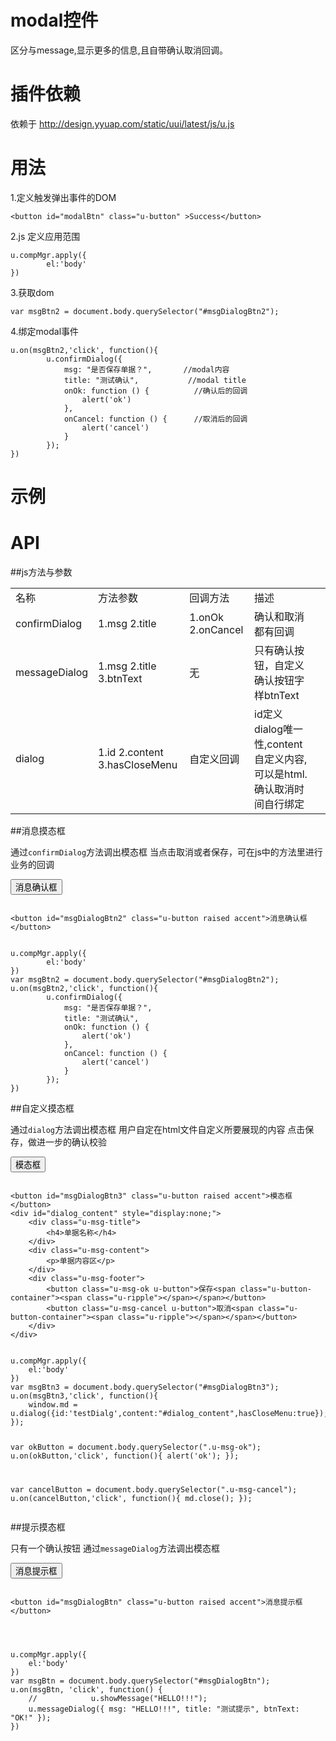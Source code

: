 # modal控件

区分与message,显示更多的信息,且自带确认取消回调。

# 插件依赖

依赖于 http://design.yyuap.com/static/uui/latest/js/u.js

# 用法

1.定义触发弹出事件的DOM

```
<button id="modalBtn" class="u-button" >Success</button>

```

2.js 定义应用范围

```
u.compMgr.apply({
        el:'body'
})

```

3.获取dom

```
var msgBtn2 = document.body.querySelector("#msgDialogBtn2");

```


4.绑定modal事件

```
u.on(msgBtn2,'click', function(){
        u.confirmDialog({
            msg: "是否保存单据？",       //modal内容
            title: "测试确认",           //modal title
            onOk: function () {          //确认后的回调
                alert('ok')
            },
            onCancel: function () {		 //取消后的回调
                alert('cancel')
            }
        });
})

```

# 示例




# API

##js方法与参数
<table>
  <tbody>
  	  <tr>
	    <td>名称</td>
	    <td>方法参数</td>
	    <td>回调方法</td>
	    <td>描述</td>
	    <td></td>
	  </tr>
	  <tr>
	    <td>confirmDialog</td>
	    <td>1.msg  2.title</td>
	    <td>1.onOk 2.onCancel</td>
	    <td>确认和取消都有回调</td>
	    <td></td>
	  </tr>
	    <td>messageDialog</td>
	    <td>1.msg  2.title  3.btnText</td>
	    <td>无</td>
	    <td>只有确认按钮，自定义确认按钮字样btnText</td>
	    <td></td>
	  </tr>
	  <tr>
	    <td>dialog</td>
	    <td>1.id  2.content  3.hasCloseMenu </td>
	    <td>自定义回调</td>
	    <td>id定义dialog唯一性,content自定义内容,可以是html.确认取消时间自行绑定</td>
	    <td></td>
	  </tr>
	</tbody>
</table>




##消息摸态框

通过`confirmDialog`方法调出模态框
当点击取消或者保存，可在js中的方法里进行业务的回调 

<div class="example-content"><button id="msgDialogBtn2" class="u-button raised accent">消息确认框</button></div>



<script>
u.compMgr.apply({
        el:'body'
})
var msgBtn2 = document.body.querySelector("#msgDialogBtn2");
u.on(msgBtn2,'click', function(){
        u.confirmDialog({
            msg: "是否保存单据？",
            title: "测试确认",
            onOk: function () {
                alert('ok')
            },
            onCancel: function () {
                alert('cancel')
            }
        });
})
</script>

<div class="examples-code"><pre><code>
&lt;button id="msgDialogBtn2" class="u-button raised accent">消息确认框&lt;/button></code></pre>
</div>


<div class="examples-code"><pre><code>
u.compMgr.apply({
        el:'body'
})
var msgBtn2 = document.body.querySelector("#msgDialogBtn2");
u.on(msgBtn2,'click', function(){
        u.confirmDialog({
            msg: "是否保存单据？",
            title: "测试确认",
            onOk: function () {
                alert('ok')
            },
            onCancel: function () {
                alert('cancel')
            }
        });
})</code></pre>
</div>



##自定义摸态框

通过`dialog`方法调出模态框
用户自定在html文件自定义所要展现的内容
点击保存，做进一步的确认校验

<div class="example-content"><button id="msgDialogBtn3" class="u-button raised accent">模态框</button>
<div id="dialog_content" style="display:none;">
	<div class="u-msg-title">
		<h4>单据名称</h4>
	</div>
	<div class="u-msg-content">
		<p>单据内容区</p>
	</div>
	<div class="u-msg-footer">
		<button class="u-msg-ok u-button">保存<span class="u-button-container"><span class="u-ripple"></span></span></button>
		<button class="u-msg-cancel u-button">取消<span class="u-button-container"><span class="u-ripple"></span></span></button>
	</div>
</div></div>



<script>
u.compMgr.apply({
    el:'body'
})
var msgBtn3 = document.body.querySelector("#msgDialogBtn3");
u.on(msgBtn3,'click', function(){
	window.md = u.dialog({id:'testDialg',content:"#dialog_content",hasCloseMenu:true});
});

var okButton = document.body.querySelector(".u-msg-ok");
u.on(okButton,'click', function(){
	alert('ok');
});

var cancelButton = document.body.querySelector(".u-msg-cancel");
u.on(cancelButton,'click', function(){
	md.close();
});
</script>

<div class="examples-code"><pre><code>
&lt;button id="msgDialogBtn3" class="u-button raised accent">模态框&lt;/button>
&lt;div id="dialog_content" style="display:none;">
	&lt;div class="u-msg-title">
		&lt;h4>单据名称&lt;/h4>
	&lt;/div>
	&lt;div class="u-msg-content">
		&lt;p>单据内容区&lt;/p>
	&lt;/div>
	&lt;div class="u-msg-footer">
		&lt;button class="u-msg-ok u-button">保存&lt;span class="u-button-container">&lt;span class="u-ripple">&lt;/span>&lt;/span>&lt;/button>
		&lt;button class="u-msg-cancel u-button">取消&lt;span class="u-button-container">&lt;span class="u-ripple">&lt;/span>&lt;/span>&lt;/button>
	&lt;/div>
&lt;/div></code></pre>
</div>


<div class="examples-code"><pre><code>
u.compMgr.apply({
    el:'body'
})
var msgBtn3 = document.body.querySelector("#msgDialogBtn3");
u.on(msgBtn3,'click', function(){
	window.md = u.dialog({id:'testDialg',content:"#dialog_content",hasCloseMenu:true});
});

var okButton = document.body.querySelector(".u-msg-ok");
u.on(okButton,'click', function(){
	alert('ok');
});

var cancelButton = document.body.querySelector(".u-msg-cancel");
u.on(cancelButton,'click', function(){
	md.close();
});</code></pre>
</div>



##提示摸态框

只有一个确认按钮
通过`messageDialog`方法调出模态框


<div class="example-content"><button id="msgDialogBtn" class="u-button raised accent">消息提示框</button>

   </div>



<script>
u.compMgr.apply({
    el:'body'
})
var msgBtn = document.body.querySelector("#msgDialogBtn");
u.on(msgBtn, 'click', function() {
    //            u.showMessage("HELLO!!!");
    u.messageDialog({ msg: "HELLO!!!", title: "测试提示", btnText: "OK!" });
})

</script>

<div class="examples-code"><pre><code>
&lt;button id="msgDialogBtn" class="u-button raised accent">消息提示框&lt;/button>

   </code></pre>
</div>


<div class="examples-code"><pre><code>
u.compMgr.apply({
    el:'body'
})
var msgBtn = document.body.querySelector("#msgDialogBtn");
u.on(msgBtn, 'click', function() {
    //            u.showMessage("HELLO!!!");
    u.messageDialog({ msg: "HELLO!!!", title: "测试提示", btnText: "OK!" });
})
</code></pre>
</div>

